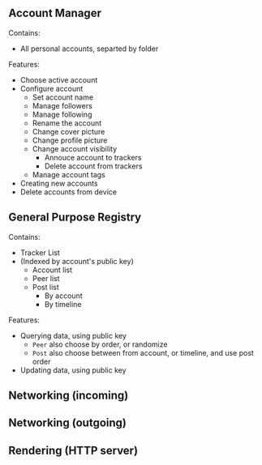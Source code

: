 ## Account Manager

Contains:
 - All personal accounts, separted by folder

Features:
 - Choose active account
 - Configure account
    - Set account name
    - Manage followers
    - Manage following
    - Rename the account
    - Change cover picture
    - Change profile picture
    - Change account visibility
        - Annouce account to trackers
        - Delete account from trackers
    - Manage account tags
- Creating new accounts
- Delete accounts from device

## General Purpose Registry

Contains:
 - Tracker List
 - (Indexed by account's public key)
    - Account list
    - Peer list
    - Post list
        - By account
        - By timeline

Features:
 - Querying data, using public key
    - `Peer` also choose by order, or randomize
    - `Post` also choose between from account, or timeline, and use post order
 - Updating data, using public key

## Networking (incoming)

## Networking (outgoing)

## Rendering (HTTP server)